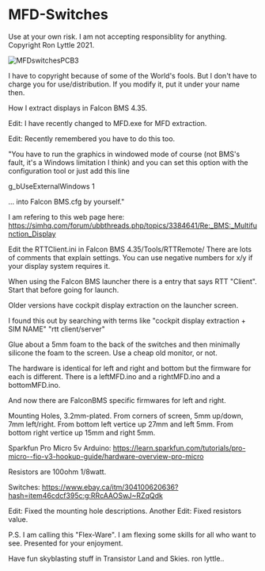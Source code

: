 # MFD-Switches
Use at your own risk.
I am not accepting responsiblity for anything.
Copyright Ron Lyttle 2021.

![MFDswitchesPCB3](https://user-images.githubusercontent.com/92828067/139580375-8cdb09f3-fbd4-448e-a597-b1d98c8a2068.jpg)

I have to copyright because of some of the World's fools.
But I don't have to charge you for use/distribution.
If you modify it, put it under your name then.

How I extract displays in Falcon BMS 4.35.

Edit: I have recently changed to MFD.exe for MFD extraction.

Edit: Recently remembered you have to do this too.

"You have to run the graphics in windowed mode of course (not BMS's fault, it's a Windows limitation I think) and you can set this option with the configuration tool or just add this line

g_bUseExternalWindows 1

... into Falcon BMS.cfg by yourself."

I am refering to this web page here: 
https://simhq.com/forum/ubbthreads.php/topics/3384641/Re:_BMS:_Multifunction_Display

Edit the RTTClient.ini in Falcon BMS 4.35/Tools/RTTRemote/
There are lots of comments that explain settings.
You can use negative numbers for x/y if your display system requires it.

When using the Falcon BMS launcher there is a entry that  says RTT "Client". Start
that before going for launch.

Older versions have cockpit display extraction on the launcher screen.

I found this out by searching with terms like "cockpit display extraction + SIM NAME" 
"rtt client/server"

Glue about a 5mm foam to the back of the switches and then minimally silicone the foam to the screen.
Use a cheap old monitor, or not.

The hardware is identical for left and right and bottom but the firmware for each is different. There is a
leftMFD.ino and a rightMFD.ino and a bottomMFD.ino.

And now there are FalconBMS specific firmwares for left and right.

Mounting Holes, 3.2mm-plated.
From corners of screen, 5mm up/down, 7mm left/right. 
From bottom left vertice up 27mm and left 5mm.
From bottom right vertice up 15mm and right 5mm.

Sparkfun Pro Micro 5v Arduino:
https://learn.sparkfun.com/tutorials/pro-micro--fio-v3-hookup-guide/hardware-overview-pro-micro

Resistors are 100ohm 1/8watt.

Switches:
https://www.ebay.ca/itm/304100620636?hash=item46cdcf395c:g:RRcAAOSwJ~RZqQdk

Edit: Fixed the mounting hole descriptions.
Another Edit: Fixed resistors value.

P.S. I am calling this "Flex-Ware".
I am flexing some skills for all who want to see.
Presented for your enjoyment.


Have fun skyblasting stuff in Transistor Land and Skies.
ron lyttle..
